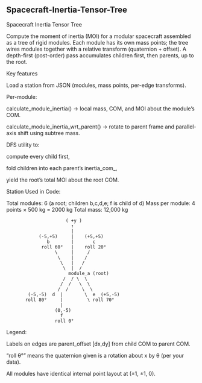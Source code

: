 ## Spacecraft-Inertia-Tensor-Tree

Spacecraft Inertia Tensor Tree

Compute the moment of inertia (MOI) for a modular spacecraft assembled as a tree of rigid modules.
Each module has its own mass points; the tree wires modules together with a relative transform (quaternion + offset).
A depth-first (post-order) pass accumulates children first, then parents, up to the root.

Key features

Load a station from JSON (modules, mass points, per-edge transforms).

Per-module:

calculate_module_inertia() → local mass, COM, and MOI about the module’s COM.

calculate_module_inertia_wrt_parent() → rotate to parent frame and parallel-axis shift using subtree mass.

DFS utility to:

compute every child first,

fold children into each parent’s inertia_com_,

yield the root’s total MOI about the root COM.


Station Used in Code:

Total modules: 6 (a root; children b,c,d,e; f is child of d)
Mass per module: 4 points × 500 kg = 2000 kg
Total mass: 12,000 kg

                          ( +y )
                            ↑
                            |
                (-5,+5)     |    (+5,+5)
                   b        |       c
                 roll 60°   |    roll 20°
                      \     |     /
                       \    |    /
                        \   |   /
                         \  |  /
                           module_a (root)
                         /  / \  \
                        /  /   \  \
                       /  /     \  \
            (-5,-5)  d  |        \  e  (+5,-5)
           roll 80°     |         \ roll 70°
                        |
                      (0,-5)
                        f
                      roll 0°
Legend:

Labels on edges are parent_offset [dx,dy] from child COM to parent COM.

“roll θ°” means the quaternion given is a rotation about x by θ (per your data).

All modules have identical internal point layout at (±1, ±1, 0).
